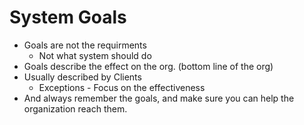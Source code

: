 # System Goals

- Goals are not the requirments
  - Not what system should do
- Goals describe the effect on the org. (bottom line of the org)
- Usually described by Clients
  - Exceptions - Focus on the effectiveness
- And always remember the goals, and make sure you can help the organization reach them.
